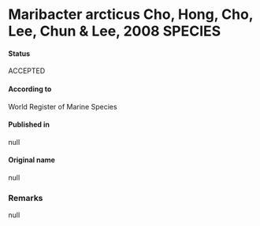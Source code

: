 Maribacter arcticus Cho, Hong, Cho, Lee, Chun & Lee, 2008 SPECIES
=======

#### Status
ACCEPTED

#### According to
World Register of Marine Species

#### Published in
null

#### Original name
null

### Remarks
null